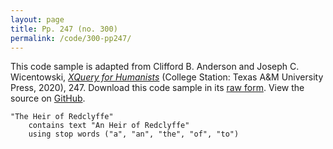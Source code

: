 ```yaml
---
layout: page
title: Pp. 247 (no. 300)
permalink: /code/300-pp247/
---
```


This code sample is adapted from Clifford B. Anderson and Joseph C. Wicentowski, 
[_XQuery for Humanists_](/) (College Station: Texas A&M University Press, 2020), 247. 
Download this code sample in its [raw form](/code/300-pp247/300-pp247.xq).
View the source on [GitHub](https://github.com/coding4humanists/xquery4humanists/blob/release/code/300-pp247/300-pp247.xq).

```xquery
"The Heir of Redclyffe" 
    contains text "An Heir of Redclyffe" 
    using stop words ("a", "an", "the", "of", "to")
```  
